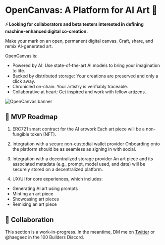 # OpenCanvas: A Platform for AI Art 🎨

**⚡️ Looking for collaborators and beta testers interested in defining machine-enhanced digital co-creation.**

Make your mark on an open, permanent digital canvas. Craft, share, and remix AI-generated art.

OpenCanvas is:
- Powered by AI: Use state-of-the-art AI models to bring your imagination to life.
- Backed by distributed storage: Your creations are preserved and only a click away.
- Chronicled on-chain: Your artistry is verifiably traceable.
- Collaborative at heart: Get inspired and work with fellow artizens.

![OpenCanvas banner](https://github.com/sarahzdev/100-builders/assets/15064710/07ab1271-d640-4894-b522-71e3d5474139)

## 🧱 MVP Roadmap

1. ERC721 smart contract for the AI artwork
Each art piece will be a non-fungible token (NFT).

2. Integration with a secure non-custodial wallet provider
Onboarding onto the platform should be as seamless as signing in with social.

3. Integration with a decentralized storage provider
An art piece and its associated metadata (e.g., prompt, model used, and date) will be securely stored on a decentralized platform.
   
4. UX/UI for core experiences, which includes:
- Generating AI art using prompts
- Minting an art piece
- Showcasing art pieces
- Remixing an art piece

## 🤝 Collaboration

This section is a work-in-progress. In the meantime, DM me on [Twitter](https://twitter.com/haegeez) or @haegeez in the 100 Builders Discord.

